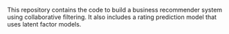 This repository contains the code to build a business recommender system using collaborative filtering. It also includes 
a rating prediction model that uses latent factor models. 

